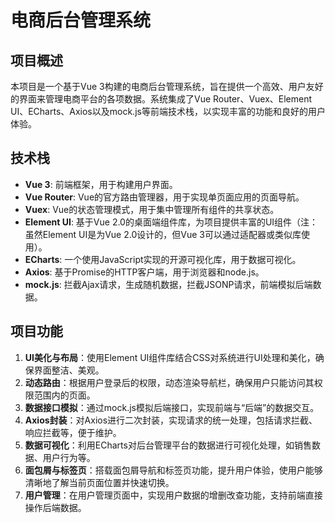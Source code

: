 # 电商后台管理系统  
  
## 项目概述  
  
本项目是一个基于Vue 3构建的电商后台管理系统，旨在提供一个高效、用户友好的界面来管理电商平台的各项数据。系统集成了Vue Router、Vuex、Element UI、ECharts、Axios以及mock.js等前端技术栈，以实现丰富的功能和良好的用户体验。  
  
## 技术栈  
  
- **Vue 3**: 前端框架，用于构建用户界面。  
- **Vue Router**: Vue的官方路由管理器，用于实现单页面应用的页面导航。  
- **Vuex**: Vue的状态管理模式，用于集中管理所有组件的共享状态。  
- **Element UI**: 基于Vue 2.0的桌面端组件库，为项目提供丰富的UI组件（注：虽然Element UI是为Vue 2.0设计的，但Vue 3可以通过适配器或类似库使用）。  
- **ECharts**: 一个使用JavaScript实现的开源可视化库，用于数据可视化。  
- **Axios**: 基于Promise的HTTP客户端，用于浏览器和node.js。  
- **mock.js**: 拦截Ajax请求，生成随机数据，拦截JSONP请求，前端模拟后端数据。  
  
## 项目功能  
  
1. **UI美化与布局**：使用Element UI组件库结合CSS对系统进行UI处理和美化，确保界面整洁、美观。  
2. **动态路由**：根据用户登录后的权限，动态渲染导航栏，确保用户只能访问其权限范围内的页面。  
3. **数据接口模拟**：通过mock.js模拟后端接口，实现前端与“后端”的数据交互。  
4. **Axios封装**：对Axios进行二次封装，实现请求的统一处理，包括请求拦截、响应拦截等，便于维护。  
5. **数据可视化**：利用ECharts对后台管理平台的数据进行可视化处理，如销售数据、用户行为等。  
6. **面包屑与标签页**：搭载面包屑导航和标签页功能，提升用户体验，使用户能够清晰地了解当前页面位置并快速切换。  
7. **用户管理**：在用户管理页面中，实现用户数据的增删改查功能，支持前端直接操作后端数据。  
